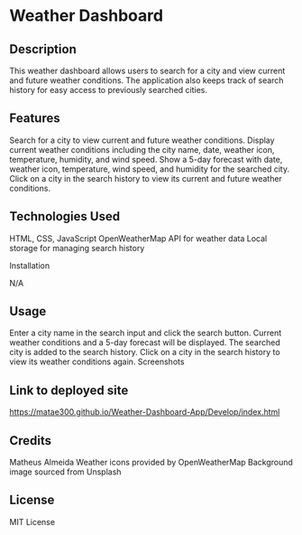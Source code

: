 # Weather Dashboard

## Description

This weather dashboard allows users to search for a city and view current and future weather conditions. The application also keeps track of search history for easy access to previously searched cities.

## Features

Search for a city to view current and future weather conditions.
Display current weather conditions including the city name, date, weather icon, temperature, humidity, and wind speed.
Show a 5-day forecast with date, weather icon, temperature, wind speed, and humidity for the searched city.
Click on a city in the search history to view its current and future weather conditions.

## Technologies Used

HTML, CSS, JavaScript
OpenWeatherMap API for weather data
Local storage for managing search history

Installation

N/A

## Usage

Enter a city name in the search input and click the search button.
Current weather conditions and a 5-day forecast will be displayed.
The searched city is added to the search history.
Click on a city in the search history to view its weather conditions again.
Screenshots

## Link to deployed site

https://matae300.github.io/Weather-Dashboard-App/Develop/index.html

## Credits
Matheus Almeida
Weather icons provided by OpenWeatherMap
Background image sourced from Unsplash

## License

MIT License

